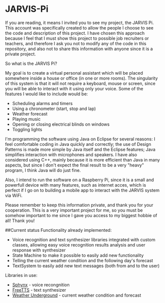 # JARVIS-Pi

 If you are reading, it means I invited you to see my project, the JARVIS Pi.
 This account was specifically created to allow the people I choose to see the code and description of this project. I have chosen this approach because I feel that I must show this project to possible job recruiters or teachers, and therefore I ask you not to modify any of the code in this repository, and also not to share this information with anyone since it is a private project.

 So what is the JARVIS Pi?

 My goal is to create a virtual personal assistant which will be placed somewhere inside a house or office (in one or more rooms). The singularity of this system is that it will not require a keyboard, mouse or screen, since you will be able to interact with it using only your voice.
 Some of the features I would like to include would be:

* Scheduling alarms and timers
* Using a chronometer (start, stop and lap)
* Weather forecast
* Playing music
* Opening or closing electrical blinds on windows
* Toggling lights

I'm programming the software using Java on Eclipse for several reasons: I feel comfortable coding in Java quickly and correctly; the use of Design Patterns is made more simple by Java itself and the Eclipse features; Java simplifies interaction with microphones and speakers.
I have also considered using C++, mainly because it is more efficient than Java in many aspects, but since I don't expect the final result to be a very "heavy" program, I think Java will do just fine.

Also, I intend to run the software on a Raspberry Pi, since it is a small and powerfull device with many features, such as internet acces, which is perfect if I go on to building a mobile app to interact with the JARVIS system via WiFi.

Please remember to keep this information private, and thank you for your cooperation. This is a very important project for me, so you must be somehow important to me since I gave you access to my biggest hobbie of all! Thank you!

##Current status
Functionality already implemented:
* Voice recognition and text synthesizer libraries integrated with custom classes, allowing easy voice recognition results analysis and user response with synthesizer
* State Machine to make it possible to easily add new functionality
* Telling the current weather condition and the following day's forecast
* TextSystem to easily add new text messages (both from and to the user)

Libraries in use:
* [Sphynx](https://github.com/cmusphinx/sphinx4) - voice recongnition
* [FreeTTS](http://freetts.sourceforge.net/docs/index.php) - text synthesizer
* [Weather Underground](http://portuguese.wunderground.com/weather/api/) - current weather condition and forecast
